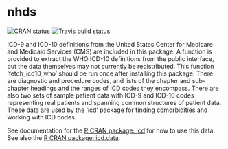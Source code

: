 
<!-- rmarkdown::render("README.Rmd") -->

# nhds

<!-- badges: start -->

[![CRAN
status](https://www.r-pkg.org/badges/version/nhds)](https://cran.r-project.org/package=nhds)
[![Travis build
status](https://travis-ci.org/jackwasey/nhds.svg?branch=master)](https://travis-ci.org/jackwasey/nhds)
<!-- badges: end -->

ICD-9 and ICD-10 definitions from the United States Center for Medicare
and Medicaid Services (CMS) are included in this package. A function is
provided to extract the WHO ICD-10 definitions from the public
interface, but the data themselves may not currently be redistributed.
This function ‘fetch\_icd10\_who’ should be run once after installing
this package. There are diagnostic and procedure codes, and lists of the
chapter and sub-chapter headings and the ranges of ICD codes they
encompass. There are also two sets of sample patient data with ICD-9 and
ICD-10 codes representing real patients and spanning common structures
of patient data. These data are used by the ‘icd’ package for finding
comorbidities and working with ICD codes.

See documentation for the [R CRAN package:
icd](https://jackwasey.github.io/icd/) for how to use this data. See
also the [R CRAN package:
icd.data](https://cran.r-project.org/package=icd.data).
